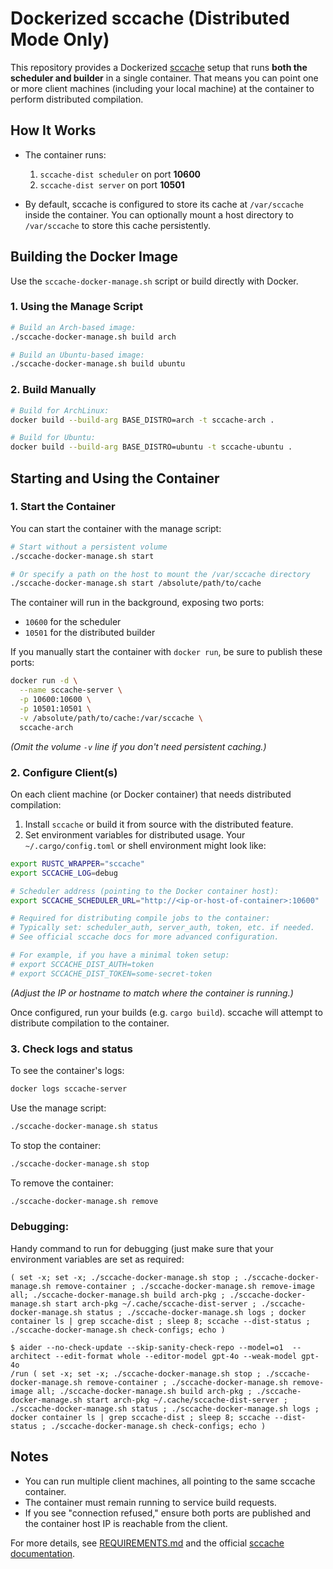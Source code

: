# Dockerized sccache (Distributed Mode Only)

This repository provides a Dockerized [sccache](https://github.com/mozilla/sccache) setup
that runs **both the scheduler and builder** in a single container. That means you can
point one or more client machines (including your local machine) at the container to
perform distributed compilation.

## How It Works

- The container runs:
  1. `sccache-dist scheduler` on port **10600**
  2. `sccache-dist server` on port **10501**

- By default, sccache is configured to store its cache at `/var/sccache` inside
  the container. You can optionally mount a host directory to `/var/sccache` to
  store this cache persistently.

## Building the Docker Image

Use the `sccache-docker-manage.sh` script or build directly with Docker.

### 1. Using the Manage Script

```bash
# Build an Arch-based image:
./sccache-docker-manage.sh build arch

# Build an Ubuntu-based image:
./sccache-docker-manage.sh build ubuntu
```

### 2. Build Manually

```bash
# Build for ArchLinux:
docker build --build-arg BASE_DISTRO=arch -t sccache-arch .

# Build for Ubuntu:
docker build --build-arg BASE_DISTRO=ubuntu -t sccache-ubuntu .
```

## Starting and Using the Container

### 1. Start the Container

You can start the container with the manage script:

```bash
# Start without a persistent volume
./sccache-docker-manage.sh start

# Or specify a path on the host to mount the /var/sccache directory
./sccache-docker-manage.sh start /absolute/path/to/cache
```

The container will run in the background, exposing two ports:
- `10600` for the scheduler
- `10501` for the distributed builder

If you manually start the container with `docker run`, be sure to publish these ports:

```bash
docker run -d \
  --name sccache-server \
  -p 10600:10600 \
  -p 10501:10501 \
  -v /absolute/path/to/cache:/var/sccache \
  sccache-arch
```

*(Omit the volume `-v` line if you don't need persistent caching.)*

### 2. Configure Client(s)

On each client machine (or Docker container) that needs distributed compilation:

1. Install `sccache` or build it from source with the distributed feature.
2. Set environment variables for distributed usage. Your `~/.cargo/config.toml` or
   shell environment might look like:

```bash
export RUSTC_WRAPPER="sccache"
export SCCACHE_LOG=debug

# Scheduler address (pointing to the Docker container host):
export SCCACHE_SCHEDULER_URL="http://<ip-or-host-of-container>:10600"

# Required for distributing compile jobs to the container:
# Typically set: scheduler_auth, server_auth, token, etc. if needed.
# See official sccache docs for more advanced configuration.

# For example, if you have a minimal token setup:
# export SCCACHE_DIST_AUTH=token
# export SCCACHE_DIST_TOKEN=some-secret-token
```

*(Adjust the IP or hostname to match where the container is running.)*

Once configured, run your builds (e.g. `cargo build`). sccache will attempt to distribute
compilation to the container.

### 3. Check logs and status

To see the container's logs:
```bash
docker logs sccache-server
```

Use the manage script:
```bash
./sccache-docker-manage.sh status
```

To stop the container:
```bash
./sccache-docker-manage.sh stop
```

To remove the container:
```bash
./sccache-docker-manage.sh remove
```

### Debugging:

Handy command to run for debugging (just make sure that your environment variables are set as required:

```
( set -x; set -x; ./sccache-docker-manage.sh stop ; ./sccache-docker-manage.sh remove-container ; ./sccache-docker-manage.sh remove-image all; ./sccache-docker-manage.sh build arch-pkg ; ./sccache-docker-manage.sh start arch-pkg ~/.cache/sccache-dist-server ; ./sccache-docker-manage.sh status ; ./sccache-docker-manage.sh logs ; docker container ls | grep sccache-dist ; sleep 8; sccache --dist-status ; ./sccache-docker-manage.sh check-configs; echo )
```

```
$ aider --no-check-update --skip-sanity-check-repo --model=o1  --architect --edit-format whole --editor-model gpt-4o --weak-model gpt-4o
/run ( set -x; set -x; ./sccache-docker-manage.sh stop ; ./sccache-docker-manage.sh remove-container ; ./sccache-docker-manage.sh remove-image all; ./sccache-docker-manage.sh build arch-pkg ; ./sccache-docker-manage.sh start arch-pkg ~/.cache/sccache-dist-server ; ./sccache-docker-manage.sh status ; ./sccache-docker-manage.sh logs ; docker container ls | grep sccache-dist ; sleep 8; sccache --dist-status ; ./sccache-docker-manage.sh check-configs; echo )
```

## Notes

- You can run multiple client machines, all pointing to the same sccache container.
- The container must remain running to service build requests.
- If you see "connection refused," ensure both ports are published and the container
  host IP is reachable from the client.

For more details, see [REQUIREMENTS.md](REQUIREMENTS.md) and the official
[sccache documentation](https://github.com/mozilla/sccache).
